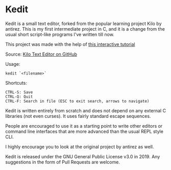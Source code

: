 Kedit
===

Kedit is a small text editor, forked from the popular learning project Kilo
by antirez. This is my first intermediate project in C, and it is a change 
from the usual short script-like programs I've written till now.

This project was made with the help of 
[this interactive tutorial](https://viewsourcecode.org/snaptoken/kilo/)

Source: [Kilo Text Editor on GitHub](https://github.com/antirez/kilo)

Usage: 

    kedit `<filename>`

Shortcuts:

    CTRL-S: Save
    CTRL-Q: Quit
    CTRL-F: Search in file (ESC to exit search, arrows to navigate)

Kedit is written entirely from scratch and does not depend on any external 
C libraries (not even curses). It uses fairly standard escape sequences. 

People are encouraged to use it as a starting point to write other editors
or command line interfaces that are more advanced than the usual REPL
style CLI. 

I highly encourage you to look at the original project by antirez as well.

Kedit is released under the GNU General Public License v3.0 in 2019.
Any suggestions in the form of Pull Requests are welcome.
